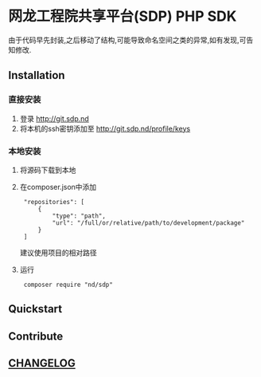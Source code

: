 # 网龙工程院共享平台(SDP) PHP SDK

由于代码早先封装,之后移动了结构,可能导致命名空间之类的异常,如有发现,可告知修改.

## Installation
### 直接安装
1. 登录 http://git.sdp.nd
2. 将本机的ssh密钥添加至 http://git.sdp.nd/profile/keys

### 本地安装
1. 将源码下载到本地
2. 在composer.json中添加

        "repositories": [
            {
                "type": "path",
                "url": "/full/or/relative/path/to/development/package"
            }
        ]

    建议使用项目的相对路径

3. 运行
        
        composer require "nd/sdp"

## Quickstart

## Contribute

## [CHANGELOG](CHANGELOG.md)